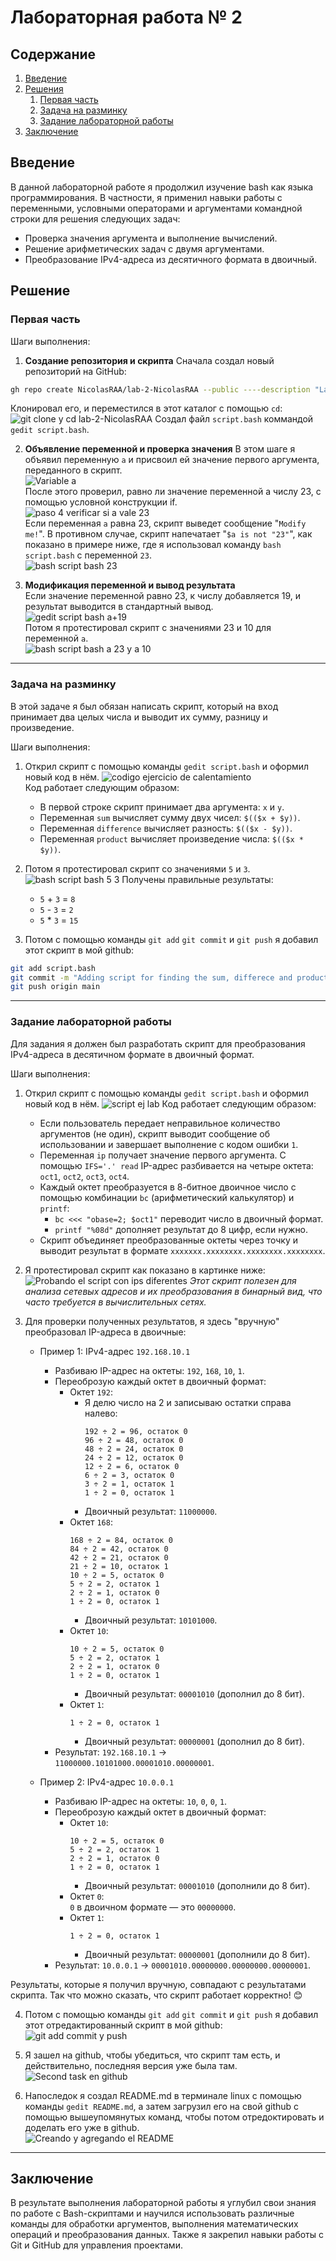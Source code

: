 # Лабораторная работа № 2

## Содержание
1. [Введение](#Intro)
2. [Решения](#Solutions)
     1. [Первая часть](#part1)
     2. [Задача на разминку](#warmup)
     3. [Задание лабораторной работы](#exlab)
3. [Заключение](#Conclusion)


## Введение <a name="Intro"></a>

В данной лабораторной работе я продолжил изучение bash как языка программирования. В частности, я применил навыки работы с переменными, условными операторами и аргументами командной строки для решения следующих задач:
  * Проверка значения аргумента и выполнение вычислений.
  * Решение арифметических задач с двумя аргументами.
  * Преобразование IPv4-адреса из десятичного формата в двоичный.

## Решение <a name="Solutions"></a>

### Первая часть <a name="part1"></a>

Шаги выполнения:
1. **Создание репозитория и скрипта**
  Сначала создал новый репозиторий на GitHub:
  ```bash
  gh repo create NicolasRAA/lab-2-NicolasRAA --public ----description "Lab 2 informatics ac. d"
  ```
  Клонировал его, и переместился в этот каталог с помощью `cd`:  
  ![git clone y cd lab-2-NicolasRAA](https://github.com/user-attachments/assets/4dc290d4-051f-46e8-ae49-1bac724b99af)
  Cоздал файл `script.bash` коммандой `gedit script.bash`.
  
2. **Объявление переменной и проверка значения**
  В этом шаге я объявил переменную `a` и присвоил ей значение первого аргумента, переданного в скрипт.  
  ![Variable a](https://github.com/user-attachments/assets/bd6f819b-dd1f-49d4-82fa-19f4b1c1374f)  
  После этого проверил, равно ли значение переменной a числу 23, с помощью условной конструкции if.  
  ![paso 4 verificar si a vale 23](https://github.com/user-attachments/assets/ef2d192c-ef40-4f3a-8e17-441e7c447843)  
  Если переменная `a` равна 23, скрипт выведет сообщение "`Modify me!`". В противном случае, скрипт напечатает "`$a is not "23"`", как показано в примере ниже, где я использовал команду `bash script.bash` с переменной `23`.  
  ![bash script bash 23](https://github.com/user-attachments/assets/c1cb851b-6067-452d-af95-8aed48bca1ed)
  
3. **Модификация переменной и вывод результата**  
   Если значение переменной равно 23, к числу добавляется 19, и результат выводится в стандартный вывод.  
   ![gedit script bash a+19](https://github.com/user-attachments/assets/02d89548-466d-48bc-92c7-5e6217e65255)  
   Потом я протестировал скрипт с значениями 23 и 10 для переменной `a`.  
   ![bash script bash a 23 y a 10](https://github.com/user-attachments/assets/7816aa72-9718-4e65-b5e3-323f2e1b26d1)  

---
### Задача на разминку <a name="warmup"></a>  
В этой задаче я был обязан написать скрипт, который на вход принимает два целых числа и выводит их сумму, разницу и произведение.  
  
Шаги выполнения:  
1.  Открил скрипт с помощью команды `gedit script.bash` и оформил новый код в нём.
   ![codigo ejercicio de calentamiento](https://github.com/user-attachments/assets/b8a0cb57-f153-40f7-94ee-10e10787a81a)  
    Код работает следующим образом:
    *  В первой строке скрипт принимает два аргумента: `x` и `y`.
    *  Переменная `sum` вычисляет сумму двух чисел: `$(($x + $y))`.
    *  Переменная `difference` вычисляет разность: `$(($x - $y))`.
    *  Переменная `product` вычисляет произведение числа: `$(($x * $y))`.

2. Потом я протестировал скрипт со значениями `5` и `3`.
   ![bash script bash 5 3](https://github.com/user-attachments/assets/ecf62585-6553-4b90-b692-3a267a298187)
   Получены правильные результаты:
     * `5` + `3` = `8`
     * `5` - `3` = `2`
     * `5` * `3` = `15`
       
3. Потом с помощью команды `git add` `git commit` и `git push` я добавил этот скрипт в мой github:
  ```bash
  git add script.bash
  git commit -m "Adding script for finding the sum, differece and product of 2 numbers"
  git push origin main
  ```

---
### Задание лабораторной работы <a name="exlab"></a>
  Для задания я должен был разработать скрипт для преобразования IPv4-адреса в десятичном формате в двоичный формат. 
    
Шаги выполнения:  
1.  Открил скрипт с помощью команды `gedit script.bash` и оформил новый код в нём.
   ![script ej lab](https://github.com/user-attachments/assets/b94a96d4-6451-4edf-a38c-593ea240aa15)
    Код работает следующим образом:
    * Если пользователь передает неправильное количество аргументов (не один), скрипт выводит сообщение об использовании и завершает выполнение с кодом ошибки `1`.
    * Переменная `ip` получает значение первого аргумента. С помощью `IFS='.' read` IP-адрес разбивается на четыре октета: `oct1`, `oct2`, `oct3`, `oct4`.
    * Каждый октет преобразуется в 8-битное двоичное число с помощью комбинации `bc` (арифметический калькулятор) и `printf`:  
        * `bc <<< "obase=2; $oct1"` переводит число в двоичный формат.
        * `printf "%08d"` дополняет результат до 8 цифр, если нужно.
    * Скрипт объединяет преобразованные октеты через точку и выводит результат в формате `xxxxxxx.xxxxxxxx.xxxxxxxx.xxxxxxxx`.
      
2. Я протестировал скрипт как показано в картинке ниже:  
   ![Probando el script con ips diferentes](https://github.com/user-attachments/assets/e2e222d1-549e-4688-bd64-294ebb67a8c9)
   *Этот скрипт полезен для анализа сетевых адресов и их преобразования в бинарный вид, что часто требуется в вычислительных сетях.*

3. Для проверки полученных результатов, я здесь "вручную" преобразовал IP-адреса в двоичные:
     * Пример 1: IPv4-адрес `192.168.10.1`
         * Разбиваю  IP-адрес на октеты: `192`, `168`, `10`, `1`.
         * Переоброзую каждый октет в двоичный формат:
             * Октет `192`:
                 * Я делю число на 2 и записываю остатки справа налево:
                   ```
                   192 ÷ 2 = 96, остаток 0  
                   96 ÷ 2 = 48, остаток 0  
                   48 ÷ 2 = 24, остаток 0  
                   24 ÷ 2 = 12, остаток 0  
                   12 ÷ 2 = 6, остаток 0  
                   6 ÷ 2 = 3, остаток 0  
                   3 ÷ 2 = 1, остаток 1  
                   1 ÷ 2 = 0, остаток 1  
                   ```
                * Двоичный результат: `11000000`.  
             * Октет `168`:
                  ```
                  168 ÷ 2 = 84, остаток 0  
                  84 ÷ 2 = 42, остаток 0  
                  42 ÷ 2 = 21, остаток 0  
                  21 ÷ 2 = 10, остаток 1  
                  10 ÷ 2 = 5, остаток 0  
                  5 ÷ 2 = 2, остаток 1  
                  2 ÷ 2 = 1, остаток 0  
                  1 ÷ 2 = 0, остаток 1
                  ```
                * Двоичный результат: `10101000`.  
             * Октет `10`:
                  ```
                  10 ÷ 2 = 5, остаток 0  
                  5 ÷ 2 = 2, остаток 1  
                  2 ÷ 2 = 1, остаток 0  
                  1 ÷ 2 = 0, остаток 1
                  ```
                * Двоичный результат: `00001010` (дополнил до 8 бит).  
             * Октет `1`:
                  ```
                  1 ÷ 2 = 0, остаток 1  
                  ```
                * Двоичный результат: `00000001` (дополнил до 8 бит).  
         * Результат: `192.168.10.1` → `11000000.10101000.00001010.00000001`.
      
     * Пример 2: IPv4-адрес `10.0.0.1`
         * Разбиваю  IP-адрес на октеты: `10`, `0`, `0`, `1`.
         * Переоброзую каждый октет в двоичный формат:
             * Октет `10`:  
                  ```
                  10 ÷ 2 = 5, остаток 0  
                  5 ÷ 2 = 2, остаток 1  
                  2 ÷ 2 = 1, остаток 0  
                  1 ÷ 2 = 0, остаток 1
                  ```
                * Двоичный результат: `00001010` (дополнили до 8 бит).  
             * Октет `0`:  
                  `0` в двоичном формате — это `00000000`.  
             * Октет `1`:
                  ```
                  1 ÷ 2 = 0, остаток 1  
                  ```
                * Двоичный результат: `00000001` (дополнили до 8 бит).  
         * Результат: `10.0.0.1` → `00001010.00000000.00000000.00000001`.  

Результаты, которые я получил вручную, совпадают с результатами скрипта. Так что можно сказать, что скрипт работает корректно! 😊

4. Потом с помощью команды `git add` `git commit` и `git push` я добавил этот отредактированный скрипт в мой github:  
   ![git add commit y push](https://github.com/user-attachments/assets/d8403b7d-1b89-4b60-9a84-6bbd983ece9b)  

5. Я зашел на github, чтобы убедиться, что скрипт там есть, и действительно, последняя версия уже была там.  
   ![Second task en github](https://github.com/user-attachments/assets/6da7612d-6cbf-4aea-8b5e-60c9b3caff2d)  

6. Напоследок я создал README.md в терминале linux с помощью команды `gedit README.md`, а затем загрузил его на свой github с помощью вышеупомянутых команд, чтобы потом отредоктировать и доделать его уже в github.  
   ![Creando y agregando el README](https://github.com/user-attachments/assets/078a509e-0ee0-48a1-b217-8caabdcd09dc)

---
## Заключение <a name="Conclusion"></a>
В результате выполнения лабораторной работы я углубил свои знания по работе с Bash-скриптами и научился использовать различные команды для обработки аргументов, выполнения математических операций и преобразования данных. Также я закрепил навыки работы с Git и GitHub для управления проектами.

